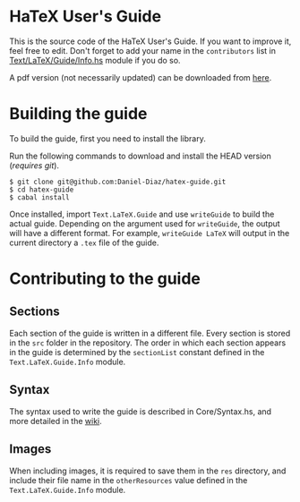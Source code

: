 # HaTeX User's Guide

This is the source code of the HaTeX User's Guide. If you want to improve it, feel free to edit.
Don't forget to add your name in the `contributors` list in
[Text/LaTeX/Guide/Info.hs](https://github.com/Daniel-Diaz/hatex-guide/blob/master/Text/LaTeX/Guide/Info.hs)
module if you do so.

A pdf version (not necessarily updated) can be downloaded from [here](http://daniel-diaz.github.com/projects/hatex/hatex-guide.pdf).

# Building the guide

To build the guide, first you need to install the library.

Run the following commands to download and install the HEAD version (_requires git_).

    $ git clone git@github.com:Daniel-Diaz/hatex-guide.git
    $ cd hatex-guide
    $ cabal install

Once installed, import `Text.LaTeX.Guide` and use `writeGuide` to build the actual guide.
Depending on the argument used for `writeGuide`, the output will have a different format.
For example, `writeGuide LaTeX` will output in the current directory a `.tex` file of the guide.

# Contributing to the guide

## Sections

Each section of the guide is written in a different file. Every section is stored in the `src`
folder in the repository. The order in which each section appears in the guide is determined by the `sectionList`
constant defined in the `Text.LaTeX.Guide.Info` module.

## Syntax

The syntax used to write the guide is described in Core/Syntax.hs, and more detailed in the
[wiki](https://github.com/Daniel-Diaz/HaTeX-Guide/wiki/Syntax).

## Images

When including images, it is required to save them in the `res` directory, and include their file name in the
`otherResources` value defined in the `Text.LaTeX.Guide.Info` module.
